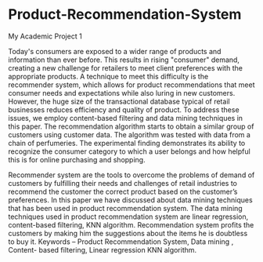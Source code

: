 # Product-Recommendation-System
My Academic Project 1

<p>Today's consumers are exposed to a wider range of products and information than ever before. This results in rising "consumer" demand, creating a new challenge for retailers to meet client preferences with the appropriate products. A technique to meet this difficulty is the recommender system, which allows for product recommendations that meet consumer needs and expectations while also luring in new customers. However, the huge size of the transactional database typical of retail businesses reduces efficiency and quality of product. To address these issues, we employ content-based filtering and data mining techniques in this paper. The recommendation algorithm starts to obtain a similar group of customers using customer data. The algorithm was tested with data from a chain of perfumeries. The experimental finding demonstrates its ability to recognize the consumer category to which a user belongs and how helpful this is for online purchasing and shopping.</p>

<p>Recommender system are the tools to overcome the problems of demand of customers by fulfilling their needs and challenges of retail industries to recommend the customer the correct product based on the customer’s preferences. In this paper we have discussed about data mining techniques that has been used in product recommendation system. The data mining techniques used in product recommendation system are linear regression, content-based filtering, KNN algorithm. Recommendation system profits the customers by making him the suggestions about the items he is doubtless to buy it.
Keywords – Product Recommendation System, Data mining , Content- based filtering, Linear regression KNN algorithm.</p>
